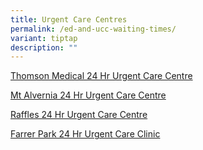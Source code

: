 ```yaml
---
title: Urgent Care Centres
permalink: /ed-and-ucc-waiting-times/
variant: tiptap
description: ""
---
```

<p><a href="https://www.thomsonmedical.com/centres/urgent-care-centre" rel="noopener nofollow" target="_blank">Thomson Medical 24 Hr Urgent Care Centre</a>
</p>
<p><a href="https://mtalvernia.sg/clinical_services/24hr-urgent-care-centre/" rel="noopener nofollow" target="_blank">Mt Alvernia 24 Hr Urgent Care Centre</a>
</p>
<p><a href="https://www.rafflesmedicalgroup.com/services/raffles24-acute-and-critical-care/acute-and-critical-care/" rel="noopener nofollow" target="_blank">Raffles 24 Hr Urgent Care Centre</a>
</p>
<p><a href="https://www.farrerpark.com/Services/our-facilities/detail.html?id=12" rel="noopener nofollow" target="_blank">Farrer Park 24 Hr Urgent Care Clinic</a>
</p>